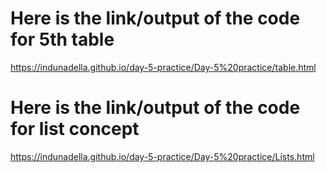 # Here is the link/output of the code for 5th table
https://indunadella.github.io/day-5-practice/Day-5%20practice/table.html

# Here is the link/output of the code for list concept
https://indunadella.github.io/day-5-practice/Day-5%20practice/Lists.html
